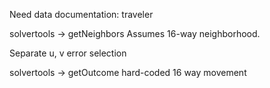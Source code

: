 
Need data documentation: traveler

solvertools -> getNeighbors
    Assumes 16-way neighborhood.

Separate u, v error selection

solvertools -> getOutcome
    hard-coded 16 way movement


